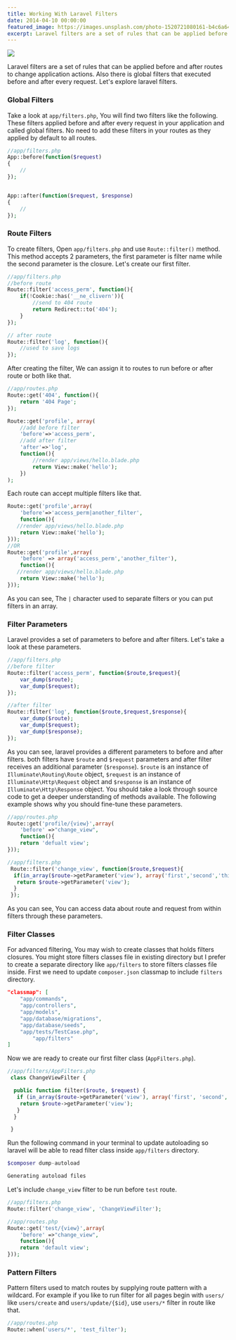 ```yaml
---
title: Working With Laravel Filters
date: 2014-04-10 00:00:00
featured_image: https://images.unsplash.com/photo-1520721080161-b4c6a6454306?q=75&fm=jpg&w=1000&fit=max
excerpt: Laravel filters are a set of rules that can be applied before and after routes to change application actions. Also there is global filters that executed before and after every request. Let's explore laravel filters.
---
```


![](https://images.unsplash.com/photo-1520721080161-b4c6a6454306?q=75&fm=jpg&w=1000&fit=max)

Laravel filters are a set of rules that can be applied before and after routes to change application actions. Also there is global filters that executed before and after every request. Let's explore laravel filters.

### Global Filters

Take a look at `app/filters.php`, You will find two filters like the following. These filters applied before and after every request in your application and called global filters. No need to add these filters in your routes as they applied by default to all routes.

```php
//app/filters.php
App::before(function($request)
{
	//
});


App::after(function($request, $response)
{
	//
});
```

### Route Filters

To create filters, Open `app/filters.php` and use `Route::filter()` method. This method accepts 2 parameters, the first parameter is filter name while the second parameter is the closure. Let's create our first filter.

```php
//app/filters.php
//before route
Route::filter('access_perm', function(){
    if(!Cookie::has('__ne_clivern')){
        //send to 404 route
        return Redirect::to('404');
    }
});

// after route
Route::filter('log', function(){
    //used to save logs
});
```

After creating the filter, We can assign it to routes to run before or after route or both like that.

```php
//app/routes.php
Route::get('404', function(){
    return '404 Page';
});

Route::get('profile', array(
    //add before filter
    'before'=>'access_perm',
    //add after filter
    'after'=>'log',
    function(){
        //render app/views/hello.blade.php
        return View::make('hello');
    })
);
```

Each route can accept multiple filters like that.

```php
Route::get('profile',array(
    'before'=>'access_perm|another_filter',
    function(){
   //render app/views/hello.blade.php
    return View::make('hello');
}));
//OR
Route::get('profile',array(
    'before' => array('access_perm','another_filter'),
    function(){
   //render app/views/hello.blade.php
    return View::make('hello');
}));
```

As you can see, The `|` character used to separate filters or you can put filters in an array.

### Filter Parameters

Laravel provides a set of parameters to before and after filters. Let's take a look at these parameters.

```php
//app/filters.php
//before filter
Route::filter('access_perm', function($route,$request){
    var_dump($route);
    var_dump($request);
});

//after filter
Route::filter('log', function($route,$request,$response){
    var_dump($route);
    var_dump($request);
    var_dump($response);
});
```
As you can see, laravel provides a different parameters to before and after filters. both filters have `$route` and `$request` parameters and after filter receives an additional parameter (`$response`). `$route` is an instance of `Illuminate\Routing\Route` object, `$request` is an instance of `Illuminate\Http\Request` object and `$response` is an instance of `Illuminate\Http\Response` object. You should take a look through source code to get a deeper understanding of methods available. The following example shows why you should fine-tune these parameters.

```php
//app/routes.php
Route::get('profile/{view}',array(
    'before' =>"change_view",
    function(){
    return 'defualt view';
}));
```

```php
//app/filters.php
 Route::filter('change_view', function($route,$request){
  if(in_array($route->getParameter('view'), array('first','second','third'))){
   return $route->getParameter('view');
  }
 });
```

As you can see, You can access data about route and request from within filters through these parameters.

### Filter Classes

For advanced filtering, You may wish to create classes that holds filters closures. You might store filters classes file in existing directory but I prefer to create a separate directory like `app/filters` to store filters classes file inside. First we need to update `composer.json` classmap to include `filters` directory.

```json
"classmap": [
	"app/commands",
	"app/controllers",
	"app/models",
	"app/database/migrations",
	"app/database/seeds",
	"app/tests/TestCase.php",
        "app/filters"
]
```

Now we are ready to create our first filter class (`AppFilters.php`).

```php
//app/filters/AppFilters.php
 class ChangeViewFilter {

  public function filter($route, $request) {
   if (in_array($route->getParameter('view'), array('first', 'second', 'third'))) {
    return $route->getParameter('view');
   }
  }

 }
```

Run the following command in your terminal to update autoloading so laravel will be able to read filter class inside `app/filters` directory.

```php
$composer dump-autoload

Generating autoload files
```

Let's include `change_view` filter to be run before `test` route.

```php
//app/filters.php
Route::filter('change_view', 'ChangeViewFilter');
```

```php
//app/routes.php
Route::get('test/{view}',array(
    'before' =>"change_view",
    function(){
    return 'default view';
}));
```

### Pattern Filters

Pattern filters used to match routes by supplying route pattern with a wildcard. For example if you like to run filter for all pages begin with `users/` like `users/create` and `users/update/{$id}`, use `users/*` filter in route like that.

```php
//app/routes.php
Route::when('users/*', 'test_filter');
```